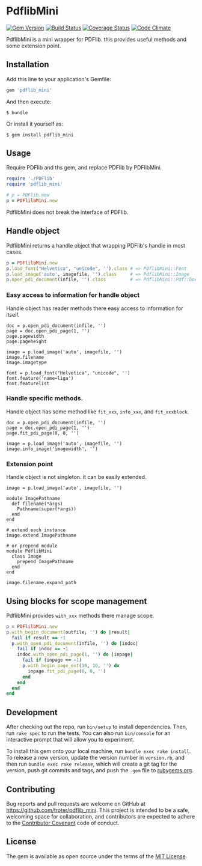 # PdflibMini

[![Gem Version](https://badge.fury.io/rb/pdflib_mini.svg)](http://badge.fury.io/rb/pdflib_mini)
[![Build Status](https://travis-ci.org/troter/pdflib_mini.svg?branch=master)](https://travis-ci.org/troter/pdflib_mini)
[![Coverage Status](https://coveralls.io/repos/troter/pdflib_mini/badge.svg)](https://coveralls.io/r/troter/pdflib_mini)
[![Code Climate](https://codeclimate.com/github/troter/pdflib_mini/badges/gpa.svg)](https://codeclimate.com/github/troter/pdflib_mini)

PdflibMini is a mini wrapper for PDFlib. this provides useful methods and some extension point.

## Installation

Add this line to your application's Gemfile:

```ruby
gem 'pdflib_mini'
```

And then execute:

    $ bundle

Or install it yourself as:

    $ gem install pdflib_mini

## Usage

Require PDFlib and ths gem, and replace PDFlib by PDFlibMini.

```ruby
require './PDFlib'
require 'pdflib_mini'

# p = PDFlib.new
p = PDFlilbMini.new 
```

PdflibMini does not break the interface of PDFlib.

## Handle object

PdflibMini returns a handle object that wrapping PDFlib's handle in most cases.

```ruby
p = PDFlilbMini.new
p.load_font("Helvetica", "unicode", '').class # => PdflibMini::Font
p.load_image('auto', imagefile, '').class     # => PdflibMini::Image
p.open_pdi_document(infile, '').class         # => PdflibMini::Pdf::Document
```

### Easy access to information for handle object

Handle object has reader methods there easy access to information for itself.

```
doc = p.open_pdi_document(infile, '')
page = doc.open_pdi_page(1, '')
page.pagewidth
page.pageheight

image = p.load_image('auto', imagefile, '')
image.filename
image.imagetype

font = p.load_font("Helvetica", "unicode", '')
font.feature('name=liga')
font.featurelist
```

### Handle specific methods.

Handle object has some method like `fit_xxx`, `info_xxx`, and `fit_xxxblock`.

```
doc = p.open_pdi_document(infile, '')
page = doc.open_pdi_page(1, '')
page.fit_pdi_page(0, 0, '') 

image = p.load_image('auto', imagefile, '')
image.info_image('imagewidth', '')
```

### Extension point

Handle object is not singleton. it can be easily extended.

```
image = p.load_image('auto', imagefile, '')

module ImagePathname
  def filename(*args)
    Pathname(super(*args))
  end
end

# extend each instance
image.extend ImagePathname

# or prepend module
module PdflibMini
  class Image
    prepend ImagePathname
  end
end

image.filename.expand_path
```

## Using blocks for scope management

PdflibMini provides `with_xxx` methods there manage scope. 

```ruby
p = PDFlilbMini.new
p.with_begin_document(outfile, '') do |result|
  fail if result == -1
  p.with_open_pdi_document(infile, '') do |indoc|
    fail if indoc == -1
    indoc.with_open_pdi_page(1, '') do |inpage|
      fail if (inpage == -1)
      p.with_begin_page_ext(10, 10, '') do
        inpage.fit_pdi_page(0, 0, '')
      end
    end
  end
end
```

## Development

After checking out the repo, run `bin/setup` to install dependencies. Then, run `rake spec` to run the tests. You can also run `bin/console` for an interactive prompt that will allow you to experiment.

To install this gem onto your local machine, run `bundle exec rake install`. To release a new version, update the version number in `version.rb`, and then run `bundle exec rake release`, which will create a git tag for the version, push git commits and tags, and push the `.gem` file to [rubygems.org](https://rubygems.org).

## Contributing

Bug reports and pull requests are welcome on GitHub at https://github.com/troter/pdflib_mini. This project is intended to be a safe, welcoming space for collaboration, and contributors are expected to adhere to the [Contributor Covenant](http://contributor-covenant.org) code of conduct.


## License

The gem is available as open source under the terms of the [MIT License](http://opensource.org/licenses/MIT).

